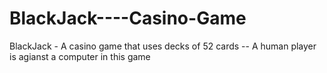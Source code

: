 # BlackJack----Casino-Game
BlackJack - A casino game that uses decks of 52 cards -- A human player is agianst a computer in this game
